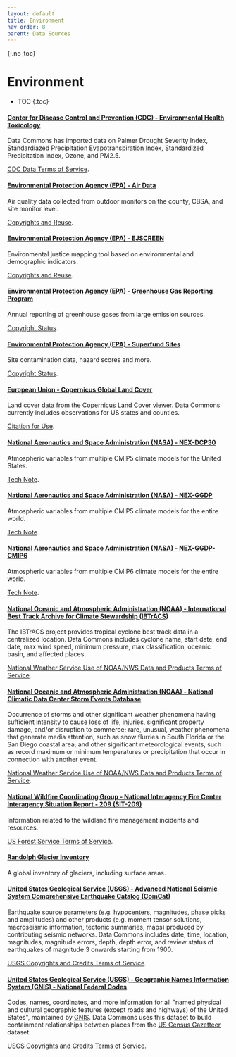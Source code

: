 ```yaml
---
layout: default
title: Environment
nav_order: 8
parent: Data Sources
---
```


{:.no_toc}
# Environment

* TOC
{:toc}

#### [Center for Disease Control and Prevention (CDC) - Environmental Health Toxicology](https://data.cdc.gov/browse?category=Environmental+Health+%26+Toxicology%22)
Data Commons has imported data on Palmer Drought Severity Index, Standardiazed Precipitation Evapotranspiration Index, Standardized Precipitation Index, Ozone, and PM2.5.

[CDC Data Terms of Service](https://www.cdc.gov/other/agencymaterials.html).


#### [Environmental Protection Agency (EPA) - Air Data](https://www.epa.gov/outdoor-air-quality-data)
Air quality data collected from outdoor monitors on the county, CBSA, and site monitor level.

[Copyrights and Reuse](https://www.eia.gov/about/copyrights_reuse.php).


#### [Environmental Protection Agency (EPA) - EJSCREEN](https://www.epa.gov/ejscreen)
Environmental justice mapping tool based on environmental and demographic indicators.

[Copyrights and Reuse](https://www.eia.gov/about/copyrights_reuse.php).


#### [Environmental Protection Agency (EPA) - Greenhouse Gas Reporting Program](https://www.epa.gov/enviro/greenhouse-gas-overview)
Annual reporting of greenhouse gases from large emission sources.

[Copyright Status](https://www.epa.gov/web-policies-and-procedures/epa-disclaimers).


#### [Environmental Protection Agency (EPA) - Superfund Sites](https://www.epa.gov/superfund)
Site contamination data, hazard scores and more.

[Copyright Status](https://www.epa.gov/web-policies-and-procedures/epa-disclaimers).


#### [European Union - Copernicus Global Land Cover](https://www.copernicus.eu/en)
Land cover data from the [Copernicus Land Cover viewer](https://lcviewer.vito.be/2015). Data Commons currently includes observations for US states and counties.

[Citation for Use](https://lcviewer.vito.be/about).


#### [National Aeronautics and Space Administration (NASA) - NEX-DCP30](https://www.nccs.nasa.gov/services/data-collections/land-based-products/nex-dcp30)
Atmospheric variables from multiple CMIP5 climate models for the United States.

[Tech Note](https://www.nccs.nasa.gov/sites/default/files/NEX-DCP30_Tech_Note.pdf).


#### [National Aeronautics and Space Administration (NASA) - NEX-GGDP](https://www.nccs.nasa.gov/services/data-collections/land-based-products/nex-gddp)
Atmospheric variables from multiple CMIP5 climate models for the entire world.

[Tech Note](https://esgf.nccs.nasa.gov/esgdoc/NEX-GDDP_Tech_Note_v0.pdf).


#### [National Aeronautics and Space Administration (NASA) - NEX-GGDP-CMIP6](https://www.nccs.nasa.gov/services/data-collections/land-based-products/nex-gddp-cmip6)
Atmospheric variables from multiple CMIP6 climate models for the entire world.

[Tech Note](https://www.nccs.nasa.gov/sites/default/files/NEX-GDDP-CMIP6-Tech_Note.pdf).


#### [National Oceanic and Atmospheric Administration (NOAA) - International Best Track Archive for Climate Stewardship (IBTrACS)](https://www.ncdc.noaa.gov/ibtracs/index.php?name=ib-v4-access)
The IBTrACS project provides tropical cyclone best track data in a centralized location. Data Commons includes cyclone name, start date, end date, max wind speed, minimum pressure, max classification, oceanic basin, and affected places.

[National Weather Service Use of NOAA/NWS Data and Products Terms of Service](https://www.weather.gov/disclaimer).


#### [National Oceanic and Atmospheric Administration (NOAA) - National Climatic Data Center Storm Events Database](https://www.ncdc.noaa.gov/stormevents/ftp.jsp)
Occurrence of storms and other significant weather phenomena having sufficient intensity to cause loss of life, injuries, significant property damage, and/or disruption to commerce; rare, unusual, weather phenomena that generate media attention, such as snow flurries in South Florida or the San Diego coastal area; and other significant meteorological events, such as record maximum or minimum temperatures or precipitation that occur in connection with another event.

[National Weather Service Use of NOAA/NWS Data and Products Terms of Service](https://www.weather.gov/disclaimer).


#### [National Wildfire Coordinating Group - National Interagency Fire Center Interagency Situation Report - 209 (SIT-209)](https://famit.nwcg.gov/)
Information related to the wildland fire management incidents and resources.

[US Forest Service Terms of Service](https://www.fs.usda.gov/about-agency/disclaimers-important-notices).


#### [Randolph Glacier Inventory](https://www.glims.org/RGI/rgi60_dl.html)
A global inventory of glaciers, including surface areas.


#### [United States Geological Service (USGS) - Advanced National Seismic System Comprehensive Earthquake Catalog (ComCat)](https://earthquake.usgs.gov/data/comcat)
Earthquake source parameters (e.g. hypocenters, magnitudes, phase picks and amplitudes) and other products (e.g. moment tensor solutions, macroseismic information, tectonic summaries, maps) produced by contributing seismic networks. Data Commons includes date, time, location, magnitudes, magnitude errors, depth, depth error, and review status of earthquakes of magnitude 3 onwards starting from 1900.

[USGS Copyrights and Credits Terms of Service](https://www.usgs.gov/information-policies-and-instructions/copyrights-and-credits).


#### [United States Geological Service (USGS) - Geographic Names Information System (GNIS) - National Federal Codes](https://www.usgs.gov/u.s.-board-on-geographic-names/download-gnis-data)
Codes, names, coordinates, and more information for all "named physical and cultural geographic features (except roads and highways) of the United States", maintained by [GNIS](https://www.usgs.gov/us-board-on-geographic-names). Data Commons uses this dataset to build containment relationships between places from the [US Census Gazetteer](https://www.census.gov/geographies/reference-files/time-series/geo/gazetteer-files.html) dataset.

[USGS Copyrights and Credits Terms of Service](https://www.usgs.gov/information-policies-and-instructions/copyrights-and-credits).
